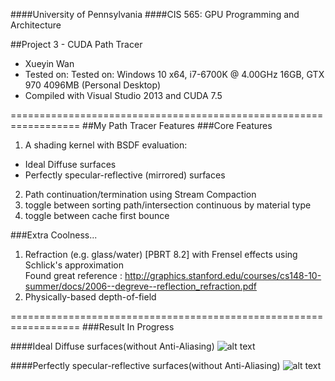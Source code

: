 ####University of Pennsylvania
####CIS 565: GPU Programming and Architecture

##Project 3 - CUDA Path Tracer
* Xueyin Wan
* Tested on: Tested on: Windows 10 x64, i7-6700K @ 4.00GHz 16GB, GTX 970 4096MB (Personal Desktop)
* Compiled with Visual Studio 2013 and CUDA 7.5

==================================================================
##My Path Tracer Features
###Core Features 
1. A shading kernel with BSDF evaluation:
  * Ideal Diffuse surfaces
  * Perfectly specular-reflective (mirrored) surfaces
2. Path continuation/termination using Stream Compaction
3. toggle between sorting path/intersection continuous by material type
4. toggle between cache first bounce

###Extra Coolness...
1. Refraction (e.g. glass/water) [PBRT 8.2] with Frensel effects using Schlick's approximation  
   Found great reference : http://graphics.stanford.edu/courses/cs148-10-summer/docs/2006--degreve--reflection_refraction.pdf
2. Physically-based depth-of-field

==================================================================
###Result In Progress

####Ideal Diffuse surfaces(without Anti-Aliasing)
![alt text](https://github.com/xueyinw/Project3-CUDA-Path-Tracer/blob/master/results/cornell.2016-10-03_01-03-54z.5000samp.png "Ideal Diffuse surfaces")

####Perfectly specular-reflective surfaces(without Anti-Aliasing)
![alt text](https://github.com/xueyinw/Project3-CUDA-Path-Tracer/blob/master/results/cornell.2016-10-03_13-08-43z.5000samp.png "Perfectly specular-reflective surfaces")
